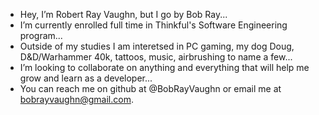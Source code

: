 - Hey, I’m Robert Ray Vaughn, but I go by Bob Ray...
- I’m currently enrolled full time in Thinkful's Software Engineering program...
- Outside of my studies I am interetsed in PC gaming, my dog Doug, D&D/Warhammer 40k, tattoos, music, airbrushing to name a few...
- I’m looking to collaborate on anything and everything that will help me grow and learn as a developer...
- You can reach me on github at @BobRayVaughn or email me at bobrayvaughn@gmail.com.

<!---
BobRayVaughn/BobRayVaughn is a ✨ special ✨ repository because its `README.md` (this file) appears on your GitHub profile.
You can click the Preview link to take a look at your changes.
--->
